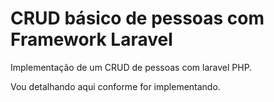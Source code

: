 # CRUD básico de pessoas com Framework Laravel 

Implementação de um CRUD de pessoas com laravel PHP.

Vou detalhando aqui conforme for implementando.
